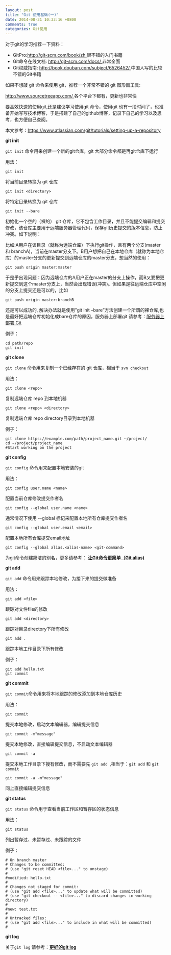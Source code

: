 ```yaml
---
layout: post
title: "Git 使用基础(一)"
date: 2014-08-31 10:33:16 +0800
comments: true
categories: Git使用
---
```

对于git的学习推荐一下资料：

- GitPro:<u>http://git-scm.com/book/zh </u> 很不错的入门书籍
- Git命令在线文档: <u>http://git-scm.com/docs/ </u>非常全面
- Git权威指南: <u>http://book.douban.com/subject/6526452/ </u> 中国人写的比较不错的Git书籍


如果不想敲 git 命令来使用 git，推荐一个非常不错的 git 图形画工具:

<u> http://www.sourcetreeapp.com/ </u>  各个平台下都有，更新也非常快

要高效快速的使用git,还是建议学习使用git 命令，使用git 也有一段时间了，也准备开始写写技术博客，于是搭建了自己的github博客，记录下自己的学习以及思考，也方便自己查阅。

<!--more-->

本文参考：<u>https://www.atlassian.com/git/tutorials/setting-up-a-repository </u>

**git init**

`git init` 命令用来创建一个新的git仓库，git 大部分命令都是再git仓库下运行

用法：

	git init
	
将当前目录转换为 git 仓库

	git init <directory>

将特定目录转换为 git 仓库

	git init --bare 
	
初始化一个空的（裸的） git 仓库，它不包含工作目录，并且不能提交编辑和提交修改，该仓库主要用于远端服务器管理代码，保存git历史提交的版本信息，防止冲突。如下说明：

比如:A用户在该目录（就称为远端仓库）下执行git操作，且有两个分支(master 和 branchA)，当前在master分支下。B用户想把自己在本地仓库（就称为本地仓库）的master分支的更新提交到远端仓库的master分支，想当然的使用：

	git push origin master:master

于是乎出现问题：因为远端仓库的A用户正在master的分支上操作，而B又要把更新提交到这个master分支上，当然会出现错误(冲突)。但如果是往远端仓库中空闲的分支上提交还是可以的，比如

	git push origin master:branchB 
	
还是可以成功的, 解决办法就是使用”git init –bare”方法创建一个所谓的裸仓库,也是最好把远端仓库初始化成bare仓库的原因，服务器上部署git 请参考：[服务器上部署 Git](http://git-scm.com/book/zh/%E6%9C%8D%E5%8A%A1%E5%99%A8%E4%B8%8A%E7%9A%84-Git-%E5%9C%A8%E6%9C%8D%E5%8A%A1%E5%99%A8%E4%B8%8A%E9%83%A8%E7%BD%B2-Git)

例子：
	
	cd path/repo
	git init


**git clone**

`git clone` 命令用来复制一个已经存在的 git 仓库，相当于 `svn checkout`

用法：
	
	git clone <repo>
	
复制远端仓库 repo 到本地机器

	git clone <repo> <directory>
	
复制远端仓库 repo directory目录到本地机器

例子：

	git clone https://example.com/path/project_name.git ~/project/
	cd ~/project/project_name
	#Start working on the project
	

**git config**

`git config` 命令用来配置本地安装的git

用法：

	git config user.name <name>
	
配置当前仓库修改提交作者名
	
	git config --global user.name <name>
	
通常情况下使用 --global 标记来配置本地所有仓库提交作者名

	git config --global user.email <email>

配置本地所有仓库提交email地址

	git config --global alias.<alias-name> <git-command>
	
为git命令创建简洁的别名，更多请参考：
**[让Git命令更简单（Git alias)](http://strivingboy.github.com/blog/2014/09/03/git-aliase/)**

**git add**

`git add` 命令用来跟踪本地修改，为接下来的提交做准备

用法：
	
	git add <file>
	
跟踪对文件file的修改

	git add <directory>
	
跟踪对目录directory下所有修改

	git add .

跟踪本地工作目录下所有修改

例子：
	
	git add hello.txt
	git commit
	
**git commit**

`git commit`命令用来将本地跟踪的修改添加到本地仓库历史

用法：

	git commit
	
提交本地修改，启动文本编辑器，编辑提交信息

	git commit -m"message"
	
提交本地修改，直接编辑提交信息，不启动文本编辑器

	git commit -a 
	
提交本地工作目录下搜有修改，而不需要先 `git add `,相当于：`git add` 和 `git commit`

	git commit -a -m"message"
	
同上直接编辑提交信息

**git status**

`git status` 命令用于查看当前工作区和暂存区的状态信息

用法：
	
	git status

列出暂存过、未暂存过、未跟踪的文件 

例子：

```
# On branch master
# Changes to be committed:
# (use "git reset HEAD <file>..." to unstage)
#
#modified: hello.txt
#
# Changes not staged for commit:
# (use "git add <file>..." to update what will be committed)
# (use "git checkout -- <file>..." to discard changes in working directory)
#
#new: test.txt
#
# Untracked files:
# (use "git add <file>..." to include in what will be committed)
#

```
**git log**

关于`git log` 请参考：**[更好的git log](http://strivingboy.github.com/blog/2014/09/29/better-git-log/)**



